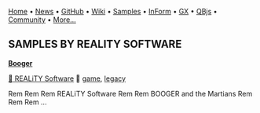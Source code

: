 [Home](https://qb64.com) • [News](../news.md) • [GitHub](https://github.com/QB64Official/qb64) • [Wiki](wiki.md) • [Samples](../samples.md) • [InForm](../inform.md) • [GX](../gx.md) • [QBjs](../qbjs.md) • [Community](../community.md) • [More...](../more.md)

## SAMPLES BY REALITY SOFTWARE

**[Booger](booger/index.md)**

[🐝 REALiTY Software](reality-software.md) 🔗 [game](game.md), [legacy](legacy.md)

Rem Rem Rem             REALiTY Software Rem Rem         BOOGER and the Martians Rem Rem Rem     ...
